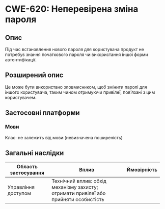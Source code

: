 # CWE-620: Неперевірена зміна пароля

## Опис

Під час встановлення нового пароля для користувача продукт не потребує знання початкового пароля чи використання іншої форми автентифікації.

## Розширений опис

Це може бути використано зловмисником, щоб змінити паролі для іншого користувача, таким чином отримуючи привілеї, пов’язані з цим користувачем.

## Застосовні платформи

### Мови

Клас: не залежить від мови (невизначена поширеність)

## Загальні наслідки

|Область застосування|Вплив|Ймовірність|
|-|-|-|
|Управління доступом|Технічний вплив: обхід механізму захисту; отримати привілеї або прийняти особистість||
